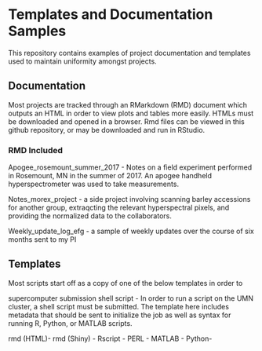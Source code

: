 # Templates and Documentation Samples

This repository contains examples of project documentation and templates used to maintain uniformity amongst projects.

## Documentation

Most projects are tracked through an RMarkdown (RMD) document which outputs an HTML in order to view plots and tables more easily. HTMLs must be downloaded and opened in a browser. Rmd files can be viewed in this github repository, or may be downloaded and run in RStudio.

### RMD Included

Apogee_rosemount_summer_2017 - Notes on a field experiment performed in Rosemount, MN in the summer of 2017. An apogee handheld hyperspectrometer was used to take measurements.

Notes_morex_project - a side project involving scanning barley accessions for another group, extraqcting the relevant hyperspectral pixels, and providing the normalized data to the collaborators.

Weekly_update_log_efg - a sample of weekly updates over the course of six months sent to my PI


## Templates 

Most scripts start off as a copy of one of the below templates in order to 

supercomputer submission shell script - In order to run a script on the UMN cluster, a shell script must be submitted. The template here includes metadata that should be sent to initialize the job as well as syntax for running R, Python, or MATLAB scripts.

rmd (HTML)-
rmd (Shiny) -
Rscript -
PERL - 
MATLAB - 
Python- 
